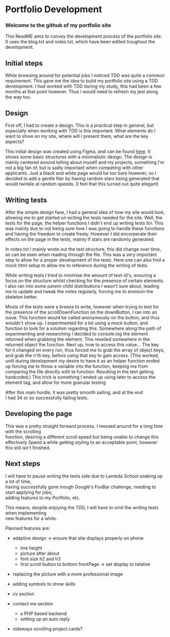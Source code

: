 Portfolio Development
=====================

### Welcome to the github of my portfolio site
This ReadME aims to convey the development process of the portfolio site.
It uses the blog.txt and notes.txt, which have been edited troughout the development.


Initial steps
-------------

While browsing around for potential jobs I noticed TDD was quite a common requirement.
This gave me the idea to build my portfolio site using a TDD development.
I had worked with TDD during my study, this had been a few months at that point however.
Thus I would need to refresh my jest along the way too.


Design
------

First off, I had to create a design. This is a practical step in general,
but especially when working with TDD is this important.
What elements do I want to show on my site, where will I present them,
what are the key aspects?

This initial design was created using Figma, and can be found [here](https://www.figma.com/file/RZlWzB292mvj0SPqNtxBRJ/Portfolio-Design?node-id=0%3A1).
It shows some basic structures with a minimalistic design.
The design is mainly centered around telling about myself and my projects,
something I'm not a big fan of, but is sadly important when competing with other applicants.
Just a black and white page would be too bare however, so I decided to add a gentle
flair by having random stars being generated that would twinkle at random speeds.
(I feel that this turned out quite elegant)


Writing tests
-------------

After the simple design fase, I had a general idea of how my site would look,
allowing me to get started on writing the tests needed for the site.
Well, the tests for the page, the helper functions I didn't end up writing tests for.
This was mainly due to not being sure how I was going to handle these functions
and having the freedom to create freely.
However I did encorperate their effects on the page in the tests,
mainly if stars are randomly generated.

In notes.txt I mainly wrote out the test structure, this did change over time,
as can be seen when reading through the file. This was a very important step to
allow for a proper development of the tests.
Here one can also find a mock html setup to allow me to reference during the writing of tests.

While writing tests I tried to minimise the amount of test-id's, ensuring a focus
on the structure whilst checking for the presence of certain elements.
I also ran into some parent-child distributions I wasn't sure about, leading me
to update and tweak the notes regularly, forcing me to envision the skeleton better.

Mosts of the tests were a breeze to write, however when trying to test for the
presence of the scrollDownFunction on the downButton, I ran into an issue.
This function would be called anonymously on the button, and thus wouldn't show up.
I experimented for a bit using a mock button, and function to look for a solution regarding this.
Somewhere along the path of experimenting and researching I decided to console.log the element
returned when grabbing the element. This reveiled somewhere in the returned object the function.
Next up, how to access this value... The key for it changed on every run, thus forced me
to grab the array of object keys, and grab the n'th key, before using that key to gain access.
(This worked, until during development my desire to have it as an helper function ended up
forcing me to throw a variable into the function, keeping me from comparing the file directly
with te function. Resulting in the text getting hardcoded.)
This trick is something I ended up using later to access the element tag,
and allow for more granular testing

After this main hurdle, it was pretty smooth sailing, and at the end  
I had 34 or so successfully failing tests.


Developing the page
-------------------

This was a pretty straight forward process, I messed around for a long time with the scrolling  
function, desiring a different scroll speed but being unable to change this effectively
Spend a while getting styling to an acceptable point, however this still isn't finished.


Next steps
----------

I will have to pause writing the tests side due to Lambda School soaking up a lot of time,  
having successfully gone trough Google's FooBar challenge, needing to start applying for jobs,  
adding features to my Portfolio, etc.

This means, despite enjoying the TDD, I will have to omit the writing tests when implementing  
new features for a while.

Planned features are:

- adaptive design -> ensure that site displays properly on phone

  - line height
  - picture after about
  - font size h2 and h3
  - first scroll button to bottom frontPage -> set display to relative

- replacing the picture with a more professional image
- adding symbols to show skills
- cv section
- contact me section

  - a PHP based backend
  - setting up an auto reply

- sideways scrolling project cards?

